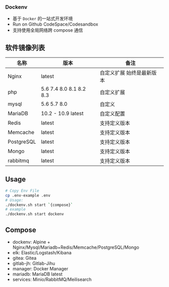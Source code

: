 ### Dockenv
- 基于 `Docker` 的一站式开发环境
- Run on Github CodeSpace/Codesandbox
- 支持使用全局网络跨 compose 通信

## 软件镜像列表

| 名称 | 版本 | 备注 |
|---|---|---|
| Nginx | latest | 自定义扩展 始终是最新版本 |
| php | 5.6 7.4 8.0 8.1 8.2 8.3 | 自定义扩展 |
| mysql | 5.6 5.7 8.0 | 自定义 |
| MariaDB | 10.2 - 10.9 latest | 自定义配置 |
| Redis | latest | 支持定义版本 |
| Memcache | latest | 支持定义版本 |
| PostgreSQL | latest | 支持定义版本 |
| Mongo | latest | 支持定义版本 |
| rabbitmq | latest | 支持定义版本 |

## Usage
```sh
# Copy Env File
cp .env-example .env
# Usage:
./dockenv.sh start `{compose}`
# example
./dockenv.sh start dockenv
```
## Compose
- dockenv: Alpine + Nginx/Mysql/Mariadb+Redis/Memcache/PostgreSQL/Mongo
- elk: Elastic/Logstash/Kibana
- gitea: Gitea
- gitlab-jh: Gitlab-Jihu
- manager: Docker Manager
- mariadb: MariaDB latest
- services: Minio/RabbitMQ/Meilisearch